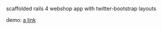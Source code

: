 scaffolded rails 4 webshop app with twitter-bootstrap layouts

demo: [a link](http://eurocart.herokuapp.com/)